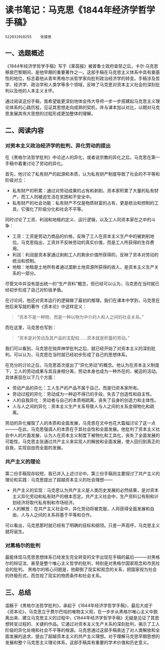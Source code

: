 # 读书笔记：马克思《1844年经济学哲学手稿》
`522031910255    张骏驰`

## 一、选题概述
《1844年经济学哲学手稿》写于《莱茵报》被普鲁士政府查禁之后，卡尔·马克思移居巴黎期间，是他早期的重要著作之一。这部手稿在马克思主义体系中具有奠基性的地位，标志着他从青年黑格尔派哲学家向批判政治经济学的转变。手稿涉及哲学、经济学、政治学和人类学等多个领域，反映了马克思对资本主义社会的深刻批判以及他的人本主义关怀。

通过阅读这份手稿，我希望能更深刻地体会伟大导师一步一步搭建起马克思主义理论体系的心路历程，见证其思想走向成熟的契机，并与课本加以对比，以期对马克思发展其伟大思想的过程形成更加整体的理解。

## 二、阅读内容
### 对资本主义政治经济学的批判、异化劳动的提出

在《黑格尔法哲学批判》中论述人的异化，或者说宗教的异化之后，马克思在第一手稿中着重讨论了劳动的异化。

首先，他讨论了私有财产的起源和本质，认为私有财产制度导致了社会的不平等和阶级对立：

- 私有财产的积累：通过对劳动成果的占有和剥削，资本家积累了大量的私有财产，而工人则被迫生活在贫困和不安全中。
- 私有财产的社会功能：私有财产不仅是物质财富的占有，更是统治和控制的工具，它强化了阶级分化和社会不平等。

同时讨论了工资、利润和地租的定义、运行逻辑，以及工人同资本家在之中的斗争：

- 工资：工资是劳动力商品的价格，反映了工人在资本主义生产中的被剥削地位。马克思指出，工资并不反映劳动的真实价值，而是工人所获得的生存费用。
- 利润：利润是资本家通过剥削工人的剩余价值所获得的，反映了资本对劳动的统治和控制。
- 地租：地租是土地所有者通过垄断土地资源所获得的收入，是资本主义生产关系的一部分。

尽管文中并没有提出统一的“生产资料”概念，但已经可以认为，马克思在当时就已经初步形成了自己对阶级矛盾。

在讨论间，他还对资本运行的逻辑做了最初的推理。我们在课本中学到，马克思在他后来写就的著作《资本论》中这样定义：

> “资本不是一种物，而是一种以物为中介的人和人之间的社会关系。”

而在这里，马克思也写到：

> “资本是对劳动及其产品的支配权……资本就是积蓄的劳动。”

我们可以看到，马克思在抛弃神学批判之后，就已经开始了对资本主义的深刻批判。可以认为，马克思在当时就已经初步形成了自己的思想体系。

在充分的讨论之后，马克思首次提出了“异化劳动”的概念。他认为在资本主义制度下，工人的劳动成果与其自身相分离，劳动本身也成为一种外在的、被迫的活动。具体表现在以下几个方面：

- 劳动产品的异化：工人生产的产品不属于自己，而是归资本家所有。
- 劳动过程的异化：劳动成为一种迫不得已的手段，失去了创造性和自主性。
- 人的自我异化：劳动者与自己的本质相疏离，丧失了自身的创造力和主体性。
- 人与人之间的异化：资本主义生产关系导致人与人之间的关系变得物化和疏离。

劳动的异化摧毁了人的本质和全面发展，马克思在文中也花大篇幅讨论了这一点———在此，马克思强调人的本质在于其社会性和全面发展。他批判了资本主义社会中人的片面发展，认为人在资本主义制度下被物化和工具化，丧失了全面发展的可能性。马克思主张通过共产主义来实现人的解放和全面发展，使人回归到真正的自我，实现自由而全面的发展。

### 共产主义的理论
第二份手稿现存较短，我已并入上述讨论中。第三份手稿则主要探讨了共产主义的理论和实践：马克思提出了超越资本主义的社会理想——

- 共产主义的实现：马克思认为共产主义是人类历史发展的必然结果，是对资本主义异化劳动和私有财产的根本否定。共产主义社会中，生产资料公有制和计划经济将取代私有制和市场经济。
- 人的解放：在共产主义社会中，异化劳动将被克服，人将获得全面发展和自由，人与人之间的关系将基于平等和合作。

可以看出，马克思那时就已经有了明确的目标和纲领。只差一声高呼，马克思主义就将诞生。

### 对黑格尔的批判
最能体现马克思思想体系已经发生完全转变的文字出现在手稿的最后———对黑格尔的辩证法、甚至是整个唯心主义哲学的批判，特别是对黑格尔国家观念和市民社会的批判。
黑格尔的核心问题是，他颠倒了现实和观念的关系，把国家视为社会的终极形式，而忽视了现实的物质条件和社会关系。


## 三、总结
滥觞于《黑格尔法哲学批判》，承起于《1844年经济学哲学手稿》，最后大成于《资本论》，马克思立于费尔巴哈的唯物主义观，在一步步从黑格尔唯心主义中脱离出来、建立马克思主义的过程中，《1844年经济学哲学手稿》无疑是见证了其思想转变过程的、关键的作品。它通过对资本主义生产关系的深刻批判，揭示了工人阶级的异化处境和社会不平等的根源。马克思通过这部手稿表达了对人类解放和全面发展的追求，提出了超越资本主义的共产主义理想。对于理解马克思早期思想的发展和整个马克思主义理论体系，这部手稿具有重要的学术价值和历史意义。